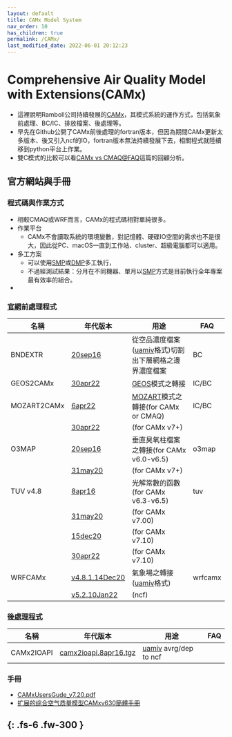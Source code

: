 ```yaml
---
layout: default
title: CAMx Model System
nav_order: 10
has_children: true
permalink: /CAMx/
last_modified_date: 2022-06-01 20:12:23
---
```


# Comprehensive Air Quality Model with Extensions(CAMx)

- 這裡說明Ramboll公司持續發展的[CAMx](https://www.camx.com/about/)，其模式系統的運作方式，包括氣象前處理、BC/IC、排放檔案、後處理等。
- 早先在Github公開了CAMx前後處理的fortran版本，但因為期間CAMx更新太多版本、後又引入ncf的IO，fortran版本無法持續發展下去，相關程式就陸續移到python平台上作業。
- 雙C模式的比較可以看[CAMx vs CMAQ@FAQ](https://sinotec2.github.io/Focus-on-Air-Quality/PaperReview/Models/CAMx_vs_CMAQ/)這篇的回顧分析。

## 官方網站與手冊
### 程式碼與作業方式
- 相較CMAQ或WRF而言，CAMx的程式碼相對單純很多。
- 作業平台
  - CAMx不會讀取系統的環境變數，對記憶體、硬碟IO空間的需求也不是很大，因此從PC、macOS一直到工作站、cluster、超級電腦都可以適用。
- 多工方案
  - 可以使用[SMP](https://zh.wikipedia.org/wiki/对称多处理)或[DMP](https://en.wikipedia.org/wiki/Distributed_memory)多工執行，
  - 不過經測試結果：分月在不同機器、單月以[SMP]()方式是目前執行全年專案最有效率的組合。
- 

### [官網](https://www.camx.com/download/support-software/)前處理程式

|名稱|年代版本|用途|FAQ|
|-|-|-|-|
|BNDEXTR|[20sep16](https://camx-wp.azurewebsites.net/getmedia/bndextr.20sep16.tgz)|從空品濃度檔案([uamiv][uamiv]格式)切割出下層網格之邊界濃度檔案|BC|
|GEOS2CAMx|[30apr22](https://camx-wp.azurewebsites.net/getmedia/geos2camx.30apr22.tgz)|[GEOS]()模式之轉接|IC/BC|
|MOZART2CAMx |[6apr22](https://camx-wp.azurewebsites.net/getmedia/mozart2camx.6apr22.tgz)|[MOZART]()模式之轉接(for CAMx or CMAQ)|IC/BC|
||[30apr22](https://camx-wp.azurewebsites.net/getmedia/mozart2camx.30apr22.tgz)|(for CAMx v7+)||
|O3MAP|[20sep16](https://camx-wp.azurewebsites.net/getmedia/o3map.20sep16.tgz)|垂直臭氧柱檔案之轉接(for CAMx v6.0-v6.5)|o3map|
||[31may20](https://camx-wp.azurewebsites.net/getmedia/o3map.31may20.tgz)|(for CAMx v7+)||
|TUV v4.8|[8apr16](https://camx-wp.azurewebsites.net/getmedia/tuv4.8.camx6.30.8apr16.tgz)|光解常數的函數(for CAMx v6.3-v6.5)|tuv|
||[31may20](https://camx-wp.azurewebsites.net/getmedia/tuv4.8.camx7.00.31may20.tgz)|(for CAMx v7.00)||
||[15dec20](https://camx-wp.azurewebsites.net/getmedia/tuv4.8.camx7.10.15dec20.tgz)|(for CAMx v7.10)||
||[30apr22](https://camx-wp.azurewebsites.net/getmedia/tuv4.8.camx7.20.30apr22.tgz)|(for CAMx v7.10)||
|WRFCAMx|[v4.8.1.14Dec20](https://camx-wp.azurewebsites.net/getmedia/wrfcamx_v4.8.1.14Dec20.tgz)|氣象場之轉接([uamiv][uamiv]格式)|wrfcamx|
||[v5.2.10Jan22](https://camx-wp.azurewebsites.net/getmedia/wrfcamx_v5.2.10Jan22.tgz)|(ncf)||

### [後處理程式](https://www.camx.com/download/support-software/)

|名稱|年代版本|用途|FAQ|
|-|-|-|-|
|CAMx2IOAPI |[camx2ioapi.8apr16.tgz](https://camx-wp.azurewebsites.net/getmedia/camx2ioapi.8apr16_1.tgz)|[uamiv][uamiv] avrg/dep to ncf||

### 手冊
- [CAMxUsersGude_v7.20.pdf](http://camx-wp.azurewebsites.net/Files/CAMxUsersGuide_v7.20.pdf)
- [扩展的综合空气质量模型CAMxv630簡體手冊](http://www.camx-model.cn/docs/CAMx用户手册v630.pdf)

{: .fs-6 .fw-300 }
---

[uamiv]: <https://github.com/sinotec2/camxruns/wiki/CAMx(UAM)的檔案格式> "CAMx所有二進制 I / O文件的格式，乃是遵循早期UAM(城市空氣流域模型EPA，1990年）建立的慣例。 該二進制文件包含4筆不隨時間改變的表頭記錄，其後則為時間序列的數據記錄。詳見CAMx(UAM)的檔案格式"
